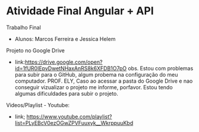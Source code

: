 # Atividade Final Angular + API
Trabalho Final

- Alunos: Marcos Ferreira e Jessica Helem

Projeto no Google Drive
  - link:https://drive.google.com/open?id=1fUR0IEpvDwetNHaxAnRS8k6XFDB1O7pO
obs. Estou com problemas para subir para o GitHub, algum probema na configuração do meu computador.
PROF. ELY, Caso ao acessar a pasta do Google Drive e nao conseguir vizualizar o projeto me informe, porfavor.
Estou tendo algumas dificuldades para subir o projeto.

Videos/Playlist - Youtube: 
  - link; https://www.youtube.com/playlist?list=PLyEBcV0ezOGwZPVFuuxyk__WkrppuuKbd
  
